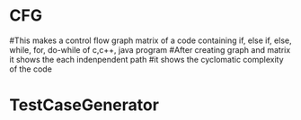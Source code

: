 # CFG
#This makes a control flow graph matrix of a code containing if, else if, else, while, for, do-while of c,c++, java program
#After creating graph and matrix it shows the each indenpendent path 
#it shows the cyclomatic complexity of the code
# TestCaseGenerator
